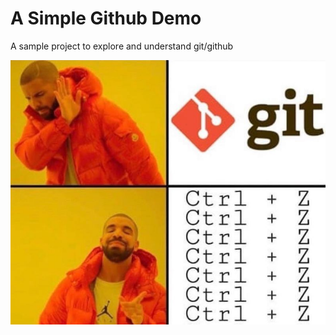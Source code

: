 # A Simple Github Demo

A sample project to explore and understand git/github

![Git meme](./20220708_000428.jpg)
